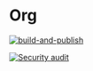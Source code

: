 # Org

[![build-and-publish](https://github.com/GeorgePetri/Org/actions/workflows/build-and-publish.yml/badge.svg)](https://github.com/GeorgePetri/Org/actions/workflows/build-and-publish.yml)

[![Security audit](https://github.com/GeorgePetri/Org/actions/workflows/security-audit.yml/badge.svg)](https://github.com/GeorgePetri/Org/actions/workflows/security-audit.yml)
